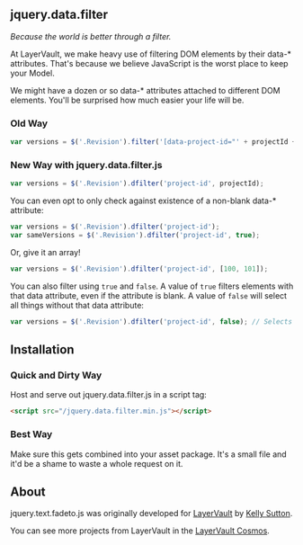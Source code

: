 ## jquery.data.filter

*Because the world is better through a filter.*

At LayerVault, we make heavy use of filtering DOM elements by their data-* attributes. That's because we believe
JavaScript is the worst place to keep your Model.

We might have a dozen or so data-* attributes attached to different DOM elements. You'll be surprised how much
easier your life will be.

### Old Way

```javascript
var versions = $('.Revision').filter('[data-project-id="' + projectId + '"]');
```

### New Way with jquery.data.filter.js

```javascript
var versions = $('.Revision').dfilter('project-id', projectId);
```

You can even opt to only check against existence of a non-blank data-* attribute:

```javascript
var versions = $('.Revision').dfilter('project-id');
var sameVersions = $('.Revision').dfilter('project-id', true);
```

Or, give it an array!

```javascript
var versions = $('.Revision').dfilter('project-id', [100, 101]);
```

You can also filter using `true` and `false`. A value of `true` filters elements with that data attribute, even if the attribute is blank. A value of `false` will select all things without that data attribute:

```javascript
var versions = $('.Revision').dfilter('project-id', false); // Selects all revisions without a project-id
```

## Installation

### Quick and Dirty Way

Host and serve out jquery.data.filter.js in a script tag:

```html
<script src="/jquery.data.filter.min.js"></script>
```

### Best Way

Make sure this gets combined into your asset package. It's a small file and it'd be a shame to waste a whole request on it.

## About

jquery.text.fadeto.js was originally developed for [LayerVault](http://layervault.com) by [Kelly Sutton](http://kellysutton.com).

You can see more projects from LayerVault in the [LayerVault Cosmos](http://cosmos.layervault.com).
